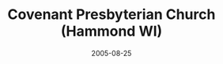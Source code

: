 ---
date: &id001 2005-08-25
end_date: null
location:
  address: 680 Broadway Street
  city: Hammond
  state: WI
minister:
- end: 2013-01-01
  name: Kim Kuhfuss
  start: 2005-08-25
  type: pastor
- end: null
  name: Shane P. Lems
  start: 2013-01-01
  type: pastor
- end: null
  name: Kim Kuhfuss
  start: 2013-01-01
  type: Evangelist
ministers:
- Kim Kuhfuss
- Shane P. Lems
- Kim Kuhfuss
name: Covenant Presbyterian Church
names:
- end: null
  name: Covenant Presbyterian Church
  start: 2005-08-25
origination_date: *id001
raw_data: "WI  Hammond\nCovenant Presbyterian Church (August 25, 2005\u2013\
  \ )\n(received from Independency)\n680 Broadway Street\nPastors: Kim Kuhfuss, 2005\u2013\
  13\nShane P. Lems, 2013\u2013\nEvangelist: Kim Kuhfuss, 2013\u2013"
received_from: Independency
states:
- WI
status:
  active: true
  end_date: null
  reason: null
  received_from: null
  withdrawal_to: null
title: Covenant Presbyterian Church (Hammond WI)

---
